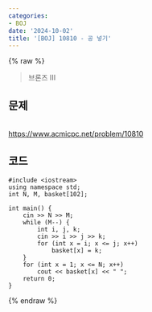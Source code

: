 ```yaml
---
categories:
- BOJ
date: '2024-10-02'
title: '[BOJ] 10810 - 공 넣기'
---
```


{% raw %}
> 브론즈 III<br>

## 문제
<br>https://www.acmicpc.net/problem/10810

## 코드
```
#include <iostream>
using namespace std;
int N, M, basket[102];

int main() {
	cin >> N >> M;
	while (M--) {
		int i, j, k;
		cin >> i >> j >> k;
		for (int x = i; x <= j; x++)
			basket[x] = k;
	}
	for (int x = 1; x <= N; x++)
		cout << basket[x] << " ";
	return 0;
}
```
{% endraw %}